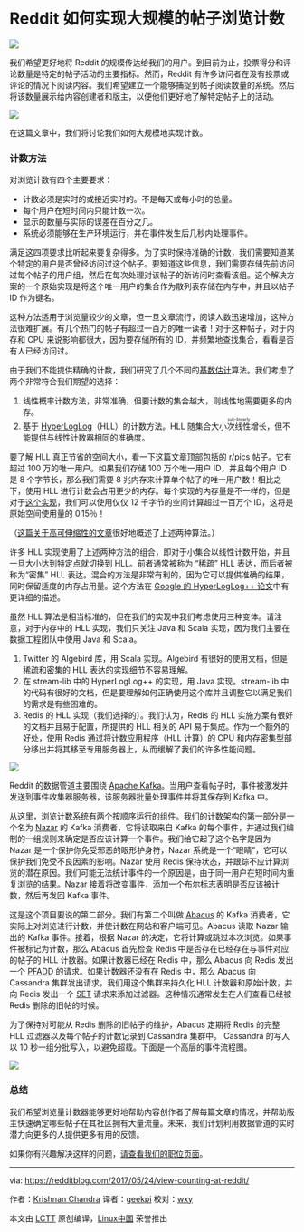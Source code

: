 Reddit 如何实现大规模的帖子浏览计数
======================

![](https://redditupvoted.files.wordpress.com/2017/05/content-view-header.png?crop=0px%2C9px%2C1000px%2C483px&resize=1200%2C580)

我们希望更好地将 Reddit 的规模传达给我们的用户。到目前为止，投票得分和评论数量是特定的帖子活动的主要指标。然而，Reddit 有许多访问者在没有投票或评论的情况下阅读内容。我们希望建立一个能够捕捉到帖子阅读数量的系统。然后将该数量展示给内容创建者和版主，以便他们更好地了解特定帖子上的活动。

![](https://redditupvoted.files.wordpress.com/2017/05/cvcs-neeson-fix.png?w=372&h=743&zoom=2)

在这篇文章中，我们将讨论我们如何大规模地实现计数。

### 计数方法

对浏览计数有四个主要要求：

* 计数必须是实时的或接近实时的。不是每天或每小时的总量。
* 每个用户在短时间内只能计数一次。
* 显示的数量与实际的误差在百分之几。
* 系统必须能够在生产环境运行，并在事件发生后几秒内处理事件。

满足这四项要求比听起来要复杂得多。为了实时保持准确的计数，我们需要知道某个特定的用户是否曾经访问过这个帖子。要知道这些信息，我们需要存储先前访问过每个帖子的用户组，然后在每次处理对该帖子的新访问时查看该组。这个解决方案的一个原始实现是将这个唯一用户的集合作为散列表存储在内存中，并且以帖子 ID 作为键名。

这种方法适用于浏览量较少的文章，但一旦文章流行，阅读人数迅速增加，这种方法很难扩展。有几个热门的帖子有超过一百万的唯一读者！对于这种帖子，对于内存和 CPU 来说影响都很大，因为要存储所有的 ID，并频繁地查找集合，看看是否有人已经访问过。

由于我们不能提供精确的计数，我们研究了几个不同的[基数估计][1]算法。我们考虑了两个非常符合我们期望的选择：

1. 线性概率计数方法，非常准确，但要计数的集合越大，则线性地需要更多的内存。
2. 基于 [HyperLogLog][2]（HLL）的计数方法。HLL 随集合大小<ruby>次线性<rt>sub-linearly</rt></ruby>增长，但不能提供与线性计数器相同的准确度。

要了解 HLL 真正节省的空间大小，看一下这篇文章顶部包括的 r/pics 帖子。它有超过 100 万的唯一用户。如果我们存储 100 万个唯一用户 ID，并且每个用户 ID 是 8 个字节长，那么我们需要 8 兆内存来计算单个帖子的唯一用户数！相比之下，使用 HLL 进行计数会占用更少的内存。每个实现的内存量是不一样的，但是对于[这个实现][3]，我们可以使用仅仅 12 千字节的空间计算超过一百万个 ID，这将是原始空间使用量的 0.15％！

（[这篇关于高可伸缩性的文章][5]很好地概述了上述两种算法。）

许多 HLL 实现使用了上述两种方法的组合，即对于小集合以线性计数开始，并且一旦大小达到特定点就切换到 HLL。前者通常被称为 “稀疏” HLL 表达，而后者被称为“密集” HLL 表达。混合的方法是非常有利的，因为它可以提供准确的结果，同时保留适度的内存占用量。这个方法在 [Google 的 HyperLogLog++ 论文][6]中有更详细的描述。

虽然 HLL 算法是相当标准的，但在我们的实现中我们考虑使用三种变体。请注意，对于内存中的 HLL 实现，我们只关注 Java 和 Scala 实现，因为我们主要在数据工程团队中使用 Java 和 Scala。

1. Twitter 的 Algebird 库，用 Scala 实现。Algebird 有很好的使用文档，但是稀疏和密集的 HLL 表达的实现细节不容易理解。
2. 在 stream-lib 中的 HyperLogLog++ 的实现，用 Java 实现。stream-lib 中的代码有很好的文档，但是要理解如何正确使用这个库并且调整它以满足我们的需求是有些困难的。
3. Redis 的 HLL 实现（我们选择的）。我们认为，Redis 的 HLL 实施方案有很好的文档并且易于配置，所提供的 HLL 相关的 API 易于集成。作为一个额外的好处，使用 Redis 通过将计数应用程序（HLL 计算）的 CPU 和内存密集型部分移出并将其移至专用服务器上，从而缓解了我们的许多性能问题。

![](https://redditupvoted.files.wordpress.com/2017/05/view-counts-architecture.png)

Reddit 的数据管道主要围绕 [Apache Kafka][7]。当用户查看帖子时，事件被激发并发送到事件收集器服务器，该服务器批量处理事件并将其保存到 Kafka 中。

从这里，浏览计数系统有两个按顺序运行的组件。我们的计数架构的第一部分是一个名为 [Nazar][8] 的 Kafka 消费者，它将读取来自 Kafka 的每个事件，并通过我们编制的一组规则来确定是否应该计算一个事件。我们给它起了这个名字是因为 Nazar 是一个保护你免受邪恶的眼形护身符，Nazar 系统是一个“眼睛”，它可以保护我们免受不良因素的影响。Nazar 使用 Redis 保持状态，并跟踪不应计算浏览的潜在原因。我们可能无法统计事件的一个原因是，由于同一用户在短时间内重复浏览的结果。Nazar 接着将改变事件，添加一个布尔标志表明是否应该被计数，然后再发回 Kafka 事件。

这是这个项目要说的第二部分。我们有第二个叫做 [Abacus][9] 的 Kafka 消费者，它实际上对浏览进行计数，并使计数在网站和客户端可见。Abacus 读取 Nazar 输出的 Kafka 事件。接着，根据 Nazar 的决定，它将计算或跳过本次浏览。如果事件被标记为计数，那么 Abacus 首先检查 Redis 中是否存在已经存在与事件对应的帖子的 HLL 计数器。如果计数器已经在 Redis 中，那么 Abacus 向 Redis 发出一个 [PFADD][10] 的请求。如果计数器还没有在 Redis 中，那么 Abacus 向 Cassandra 集群发出请求，我们用这个集群来持久化 HLL 计数器和原始计数，并向 Redis 发出一个 [SET][11] 请求来添加过滤器。这种情况通常发生在人们查看已经被 Redis 删除的旧帖的时候。

为了保持对可能从 Redis 删除的旧帖子的维护，Abacus 定期将 Redis 的完整 HLL 过滤器以及每个帖子的计数记录到 Cassandra 集群中。 Cassandra 的写入以 10 秒一组分批写入，以避免超载。下面是一个高层的事件流程图。

![](https://redditupvoted.files.wordpress.com/2017/05/abacus-event-flow.png)

### 总结

我们希望浏览量计数器能够更好地帮助内容创作者了解每篇文章的情况，并帮助版主快速确定哪些帖子在其社区拥有大量流量。未来，我们计划利用数据管道的实时潜力向更多的人提供更多有用的反馈。

如果你有兴趣解决这样的问题，[请查看我们的职位页面][12]。


----------------------

via: https://redditblog.com/2017/05/24/view-counting-at-reddit/

作者：[Krishnan Chandra][a]
译者：[geekpi](https://github.com/geekpi)
校对：[wxy](https://github.com/wxy)

本文由 [LCTT](https://github.com/LCTT/TranslateProject) 原创编译，[Linux中国](https://linux.cn/) 荣誉推出

[a]:https://redditblog.com/topic/technology/
[1]:https://en.wikipedia.org/wiki/Count-distinct_problem
[2]:http://algo.inria.fr/flajolet/Publications/FlFuGaMe07.pdf
[3]:http://antirez.com/news/75
[5]:http://highscalability.com/blog/2012/4/5/big-data-counting-how-to-count-a-billion-distinct-objects-us.html
[6]:https://stefanheule.com/papers/edbt13-hyperloglog.pdf
[7]:https://kafka.apache.org/
[8]:https://en.wikipedia.org/wiki/Nazar_(amulet)
[9]:https://en.wikipedia.org/wiki/Abacus
[10]:https://redis.io/commands/pfadd
[11]:https://redis.io/commands/set
[12]:https://about.reddit.com/careers/








